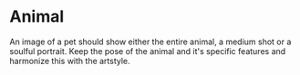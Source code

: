 # Animal

An image of a pet should show either the entire animal, a medium shot or a soulful portrait.
Keep the pose of the animal and it's specific features and harmonize this with the artstyle.
